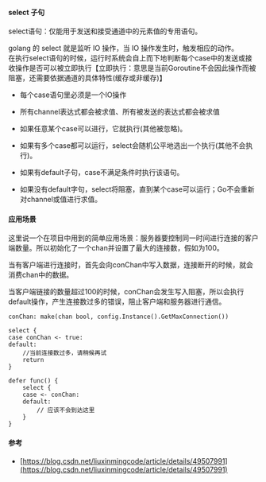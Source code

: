 #### select 子句

select语句：仅能用于发送和接受通道中的元素值的专用语句。

golang 的 select 就是监听 IO 操作，当 IO 操作发生时，触发相应的动作。  
在执行select语句的时候，运行时系统会自上而下地判断每个case中的发送或接收操作是否可以被立即执行【立即执行：意思是当前Goroutine不会因此操作而被阻塞，还需要依据通道的具体特性\(缓存或非缓存\)】

* 每个case语句里必须是一个IO操作

* 所有channel表达式都会被求值、所有被发送的表达式都会被求值

* 如果任意某个case可以进行，它就执行\(其他被忽略\)。

* 如果有多个case都可以运行，select会随机公平地选出一个执行\(其他不会执行\)。

* 如果有default子句，case不满足条件时执行该语句。

* 如果没有default字句，select将阻塞，直到某个case可以运行；Go不会重新对channel或值进行求值。

#### 应用场景

这里说一个在项目中用到的简单应用场景：服务器要控制同一时间进行连接的客户端数量。所以初始化了一个chan并设置了最大的连接数，假如为100。

当有客户端进行连接时，首先会向conChan中写入数据，连接断开的时候，就会消费chan中的数据。

当客户端链接的数量超过100的时候，conChan会发生写入阻塞，所以会执行default操作，产生连接数过多的错误，阻止客户端和服务器进行通信。

```
conChan: make(chan bool, config.Instance().GetMaxConnection())

select {
case conChan <- true:
default:
    //当前连接数过多，请稍候再试
    return
}

defer func() {
    select {
    case <- conChan:
    default:
        // 应该不会到达这里
    }
}
```

#### 参考

* [https://blog.csdn.net/liuxinmingcode/article/details/49507991](https://blog.csdn.net/liuxinmingcode/article/details/49507991)



